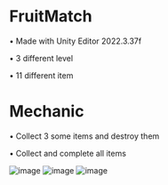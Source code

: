 # FruitMatch

• Made with Unity Editor 2022.3.37f

• 3 different level

• 11 different item

# Mechanic

• Collect 3 some items and destroy them

• Collect and complete all items

![image](https://github.com/user-attachments/assets/28cb1c89-c40c-4787-a5cb-084e41317d7b)
![image](https://github.com/user-attachments/assets/e186cc9d-f9b5-4a72-8100-f24ba39671de)
![image](https://github.com/user-attachments/assets/21d4743a-4c5e-49e1-939f-163b0e091c89)

